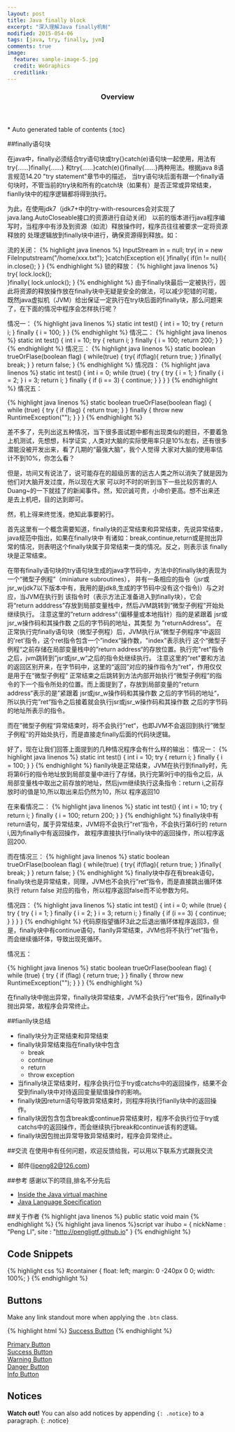 ```yaml
---
layout: post
title: Java finally block
excerpt: "深入理解Java finally机制"
modified: 2015-054-06
tags: [java, try, finally, jvm]
comments: true
image:
  feature: sample-image-5.jpg
  credit: WeGraphics
  creditlink: 
---
```


<section id="table-of-contents" class="toc">
  <header>
    <h3>Overview</h3>
  </header>
<div id="drawer" markdown="1">
*  Auto generated table of contents
{:toc}
</div>
</section><!-- /#table-of-contents -->

##finally语句块

在java中，finally必须结合try语句块或try{}catch(e)语句块一起使用，用法有try{......}finally{......}
和try{......}catch(e){}finally{......}两种用法。根据java 8语言规范14.20 "try statement"章节中的描述，
当try语句块后面有跟一个finally语句块时，不管当前的try块和所有的catch块（如果有）是否正常或异常结束，
fianlly块中的程序逻辑都将得到执行。

为此，在使用jdk7（jdk7+中的try-with-resources会对实现了java.lang.AutoCloseable接口的资源进行自动关闭）
以前的版本进行java程序编写时，当程序中有涉及到资源（如流）释放操作时，程序员往往被要求一定将资源释放的
处理逻辑放到finally块中进行，确保资源得到释放。如：



流的关闭：
{%  highlight java linenos %}
   InputStream in = null;
   try{
       in = new FileInputstream("/home/xxx.txt");
   }catch(Exception e){
   }finally{
       if(in != null){
           in.close();
       }
   }
{% endhighlight %}
锁的释放：
{%  highlight java linenos %}
   try{
       lock.lock();   
   }finally{
       lock.unlock();
   }
{% endhighlight %}
由于finally块最后一定被执行，因此将资源的释放操作放在finally块中无疑是安全的做法，可以减少犯错的可能，
既然java虚拟机（JVM）给出保证一定执行在try块后面的finally块，那么问题来了，在下面的情况中程序会怎样执行呢？

情况一：
{%  highlight java linenos %}
    static int test()
  {
    int i = 10;
    try
    {
      return i;
    } finally
    {
      i = 100;
    }
  }
{% endhighlight %}
情况二：
{%  highlight java linenos %}
    static int test()
  {
    int i = 10;
    try
    {
      return i;
    } finally
    {
      i = 100;
      return 200;
    }
  }
{% endhighlight %}
情况三：
{%  highlight java linenos %}
    static boolean trueOrFlase(boolean flag)
    {
    while(true)
    {
      try{
        if(flag){
          return true;
          }
      }finally{
        break;
      }
    }
    return false;
  }
{% endhighlight %}
情况四：
{%  highlight java linenos %}
    static int test()
    {
    int i = 0;
    while (true)
    {
      try
      {
        try
        {
          i = 1;
        } finally
        {
          i = 2;
        }
        i = 3;
        return i;
      } finally
      {
        if (i == 3)
        {
          continue;
        }
      }
    }
  }
{% endhighlight %}
情况五：

{%  highlight java linenos %}
    static boolean trueOrFlase(boolean flag)
    {
    while (true)
    {
      try
      {
        if (flag)
        {
          return true;
        }
      } finally
      {
        throw new RuntimeException("");
      }
    }
  }
{% endhighlight %}

差不多了，先列出这五种情况，当下很多面试题中都有出现类似的题目，不要着急上机测试，先想想，科学证实 ,
人类对大脑的实际使用率只是10%左右，还有很多潜能没被开发出来，看了几期的“最强大脑”，我个人觉得
大家对大脑的使用率估计不到10%，你怎么看？

但是，坊间又有说法了，说可能存在的超级厉害的远古人类之所以消失了就是因为他们对大脑开发过度，所以现在大家
可以时不时的听到当下一些比较厉害的人Duang~的一下就挂了的新闻事件。然，知识诚可贵，小命价更高。想不出来还
是去上机吧，目的达到即可。


然，机上得来终觉浅，绝知此事要躬行。

首先这里有一个概念需要知道，finally块的正常结束和异常结束，先说异常结束，java规范中指出，如果在finally块中
有诸如：break,continue,return或是抛出异常的情况，则表明这个finally块属于异常结束一类的情况。反之，则表示该
finally块是正常结束。

在带有finally语句块的try语句块生成的java字节码中，方法中的finally块的表现为一个“微型子例程”（miniature subroutines），
并有一条相应的指令（jsr或jsr_w(jdk7以下版本中有，我用的是jdk8,生成的字节码中没有这个指令)）与之对应，当JVM在执行到
该指令时（表示方法正准备进入到finally块），它会将“return adddress”存放到局部变量栈中，然后JVM跳转到“微型子例程”开始处继续执行。
注意这里的”return address“（偏移量或本地指针）指的是紧跟着 jsr或jsr_w操作码和其操作数 之后的字节码的地址，其类型
为 ”returnAddress“。
在正常执行完finally语句块（微型子例程）后，JVM执行从”微型子例程序“中返回的'ret'指令，这个ret指令包含一个”index“操作数，"index"表示执行
这个“微型子例程“之前存储在局部变量栈中的”return address“的存放位置。执行完"ret"指令之后，jvm跳转到”jsr或jsr_w“之后的指令处继续执行。
注意这里的“ret"要和方法的返回区别开来，在字节码中，这里的“返回”对应的操作指令为“ret”，作用仅仅是用于在“微型子例程”
正常结束之后跳转到方法内部开始执行“微型子例程”的指令的下一个指令所处的位置。而上面提到了，存放到局部变量的”return address“表示的是”紧跟着 jsr或jsr_w操作码和其操作数 之后的字节码的地址“，
所以执行完”ret“指令之后接着就会执行jsr或jsr_w操作码和其操作数 之后的字节码的地址所表示的指令。

而在”微型子例程“异常结束时，将不会执行”ret“，也即JVM不会返回到执行”微型子例程“的开始处执行，而是直接走finally后面的代码块逻辑。


好了，现在让我们回答上面提到的几种情况程序会有什么样的输出：
情况一：
{%  highlight java linenos %}
    static int test()
    {
    int i = 10;
    try
    {
      return i;
    } finally
    {
      i = 100;
    }
  }
{% endhighlight %}
fianlly块是正常结束，JVM在执行到finally时，先将第6行的指令地址放到局部变量中进行了存储，执行完第9行中的指令之后，从
局部变量栈中取出之前存放的地址，然后jvm继续执行这条指令：return i,之前存放时i的值是10,所以取出来后仍然为10，所以
程序返回10

在来看情况二：
{%  highlight java linenos %}
    static int test()
    {
    int i = 10;
    try
    {
      return i;
    } finally
    {
      i = 100;
      return 200;
    }
  }
{% endhighlight %}
finally块中有return语句，属于异常结束，JVM将不会执行”ret“指令，不会执行第6行的 return i,因为finally中有返回操作，
故程序直接执行finally块中的返回操作，所以程序返回200.

而在情况三：
{%  highlight java linenos %}
    static boolean trueOrFlase(boolean flag)
    {
      while(true)
    {
      try{
        if(flag){
          return true;
          }
      }finally{
        break;
      }
    }
    return false;
  }
{% endhighlight %}
finally块中存在有break语句，finally块也是异常结束，同理，JVM也不会执行”ret“指令，而是直接跳出循环体执行 return false
对应的指令，所以程序返回false而不论参数为何。

情况四：
{%  highlight java linenos %}
    static int test()
    {
      int i = 0;
    while (true)
    {
      try
      {
        try
        {
          i = 1;
        } finally
        {
          i = 2;
        }
        i = 3;
        return i;
      } finally
      {
        if (i == 3)
        {
          continue;
        }
      }
    }
  }
{% endhighlight %}
代码原指望循环3此之后退出循环体程序返回3，但是，finally块中有continue语句，fianlly异常结束，JVM也将不执行”ret“指令，
而会继续循环体，导致出现死循环。

情况五：

{%  highlight java linenos %}
    static boolean trueOrFlase(boolean flag)
    {
      while (true)
    {
      try
      {
        if (flag)
        {
          return true;
        }
      } finally
      {
        throw new RuntimeException("");
      }
    }
  }
{% endhighlight %}

在finally块中抛出异常，finally块异常结束，JVM不会执行”ret“指令，因finally中抛出异常，故程序会异常终止。



##fianlly块总结

* finally块分为正常结束和异常结束
* finally块异常结束指在finally块中包含
    * break
    * continue
    * return
    * throw exception
* 当finally块正常结束时，程序会执行位于try或catchs中的返回操作，结果不会受到finally块中对待返回变量赋值操作的影响。
* finally块因return语句导致异常结束时，则程序将执行fianlly块中的返回操作。
* finally块因包含包含break或continue异常结束时，程序不会执行位于try或catchs中的返回操作，而会继续执行break和continue该有的逻辑。
* finally块因包抛出异常导致异常结束时，程序会异常终止。


##交流
在使用中有任何问题，欢迎反馈给我，可以用以下联系方式跟我交流

* 邮件(lipeng82@126.com)



##参考
感谢以下的项目,排名不分先后

* [Inside the Java virtual machine]()
* [Java Language Specification]()


##关于作者
{%  highlight java linenos %}
public static void main
{% endhighlight %}
{%  highlight java linenos %}script
  var ihubo = {
    nickName  : "Peng LI",
    site : "http://pengligtf.github.io"
  }
{% endhighlight %}



## Code Snippets

{% highlight css %}
#container {
  float: left;
  margin: 0 -240px 0 0;
  width: 100%;
}
{% endhighlight %}

## Buttons

Make any link standout more when applying the `.btn` class.

{% highlight html %}
<a href="#" class="btn btn-success">Success Button</a>
{% endhighlight %}

<div markdown="0"><a href="#" class="btn">Primary Button</a></div>
<div markdown="0"><a href="#" class="btn btn-success">Success Button</a></div>
<div markdown="0"><a href="#" class="btn btn-warning">Warning Button</a></div>
<div markdown="0"><a href="#" class="btn btn-danger">Danger Button</a></div>
<div markdown="0"><a href="#" class="btn btn-info">Info Button</a></div>

## Notices

**Watch out!** You can also add notices by appending `{: .notice}` to a paragraph.
{: .notice}
